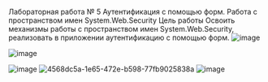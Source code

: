 Лабораторная работа № 5
Аутентификация с помощью форм. Работа с пространством имен System.Web.Security
Цель работы
Освоить механизмы работы с пространством имен System.Web.Security, реализовать в приложении аутентификацию с помощью форм. 
![image](https://github.com/user-attachments/assets/51db3cda-7250-4bb1-a6d1-d304df33d34d)

![image](https://github.com/user-attachments/assets/8200ff3b-251d-4747-be20-4d29f87b2f5d)

![image](https://github.com/user-attachments/assets/ddbf427d-6125-491e-82c6-cbe1607988aa)
![4568dc5a-1e65-472e-b598-77fb9025838a](https://github.com/user-attachments/assets/a5f90b7f-b4b9-48be-afbe-85c16041c256)
![image](https://github.com/user-attachments/assets/6d33b86e-209a-4f83-8a65-3cc2a4dad1b4)
